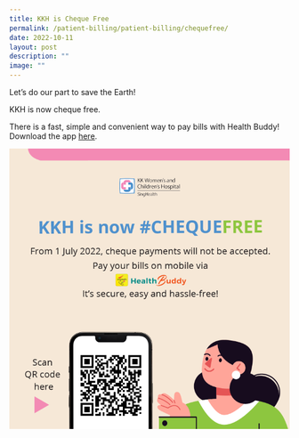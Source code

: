 ```yaml
---
title: KKH is Cheque Free
permalink: /patient-billing/patient-billing/chequefree/
date: 2022-10-11
layout: post
description: ""
image: ""
---
```

Let’s do our part to save the Earth!  

KKH is now cheque free.
  
There is a fast, simple and convenient way to pay bills with Health Buddy! Download the app [here](https://www.singhealth.com.sg/patient-care/patient-visitor-info/health-buddy-app).

<img src="images/Cheque.png">
